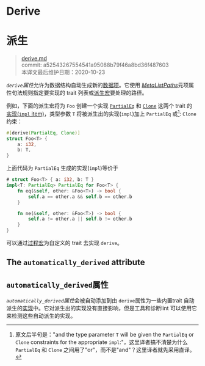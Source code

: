 # Derive
# 派生

>[derive.md](https://github.com/rust-lang/reference/blob/master/src/attributes/derive.md)\
>commit: a52543267554541a95088b79f46a8bd36f487603 \
>本译文最后维护日期：2020-10-23

*`derive`属性*允许为数据结构自动生成新的[数据项][items]。它使用 [_MetaListPaths_]元项属性句法规则指定要实现的 trait 列表或[派生宏][derive macros]要处理的路径。

例如，下面的派生宏将为 `Foo` 创建一个实现 [`PartialEq`] 和 [`Clone`] 这两个 trait 的 [实现(`impl` item)][`impl` item]，类型参数 `T` 将被派生出的实现(`impl`)加上 `PartialEq` 或[^or-and]:  `Clone` 约束：

```rust
#[derive(PartialEq, Clone)]
struct Foo<T> {
    a: i32,
    b: T,
}
```

上面代码为 `PartialEq` 生成的实现(`impl`)等价于

```rust
# struct Foo<T> { a: i32, b: T }
impl<T: PartialEq> PartialEq for Foo<T> {
    fn eq(&self, other: &Foo<T>) -> bool {
        self.a == other.a && self.b == other.b
    }

    fn ne(&self, other: &Foo<T>) -> bool {
        self.a != other.a || self.b != other.b
    }
}
```

可以通过[过程宏][procedural macros]为自定义的 trait 去实现 `derive`。

## The `automatically_derived` attribute
## `automatically_derived`属性

*`automatically_derived`属性*会被自动添加到由 `derive`属性为一些内置trait 自动派生的[实现][implementations]中。它对派生出的实现没有直接影响，但是工具和诊断lint 可以使用它来检测这些自动派生的实现。

[^or-and]: 原文后半句是："and the type parameter `T` will be given the `PartialEq` or `Clone` constraints for the appropriate `impl`:"，这里译者搞不清楚为什么 `PartialEq` 和 `Clone` 之间用了"or"，而不是"and"？这里译者就先采用直译。

[_MetaListPaths_]: ../attributes.md#meta-item-attribute-syntax
[`Clone`]: https://doc.rust-lang.org/std/clone/trait.Clone.html
[`PartialEq`]: https://doc.rust-lang.org/std/cmp/trait.PartialEq.html
[`impl` item]: ../items/implementations.md
[items]: ../items.md
[derive macros]: ../procedural-macros.md#derive-macros
[implementations]: ../items/implementations.md
[items]: ../items.md
[procedural macros]: ../procedural-macros.md#derive-macros

<!-- 2020-11-3 -->
<!-- checked -->
